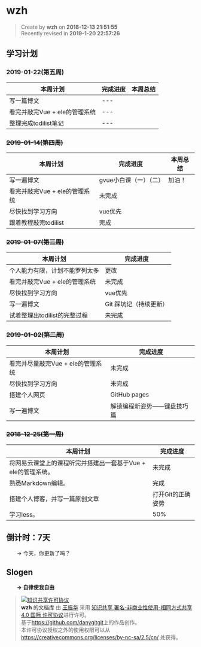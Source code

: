 wzh
===

> Create by **wzh** on **2018-12-13 21:51:55**  
> Recently revised in **2019-1-20 22:57:26**

## 学习计划

### 2019-01-22(第五周)

| 本周计划                      | 完成进度 | 本周总结 |
| ----------------------------- | -------- | -------- |
| 写一篇博文                    | ---      |
| 看完并敲完Vue + ele的管理系统 | ---      |
| 整理完成todilist笔记          | ---      |

### ~~2019-01-14(第四周)~~

| 本周计划                      | 完成进度               | 本周总结 |
| ----------------------------- | ---------------------- | -------- |
| 写一遍博文                    | gvue小白课（一）（二） |加油！
| 看完并敲完Vue + ele的管理系统 | 未完成                 |
| 尽快找到学习方向              | vue优先                |
| 跟着教程敲完todilist          | 完成                   |

### ~~2019-01-07(第三周)~~

| 本周计划                       | 完成进度               |
| ------------------------------ | ---------------------- |
| 个人能力有限，计划不能罗列太多 | 更改                   |
| 看完并敲完Vue + ele的管理系统  | 未完成                 |
| 尽快找到学习方向               | vue优先                |
| 写一遍博文                     | Git 踩坑记（持续更新） |
| 试着整理出todilist的完整过程   | 未完成                 |

### ~~2019-01-02(第二周)~~
| 本周计划                          | 完成进度                     |
| --------------------------------- | ---------------------------- |
| 看完并尽量敲完Vue + ele的管理系统 | 未完成                       |
| 尽快找到学习方向                  | 未完成                       |
| 搭建个人网页                      | GitHub pages                 |
| 写一遍博文                        | 解锁编程新姿势——键盘技巧篇 |

### ~~2018-12-25(第一周)~~
| 本周计划                                                      | 完成进度          |
| ------------------------------------------------------------- | ----------------- |
| 将网易云课堂上的课程听完并搭建出一套基于Vue + ele的管理系统。 | 未完成            |
| 熟悉Markdown编辑。                                            | 完成              |
| 搭建个人博客，并写一篇原创文章                                | 打开Git的正确姿势 |
| 学习less。                                                    | 50%               |

## 倒计时：7天

&emsp;&emsp;-> 今天，你更新了吗？

## Slogen

&emsp;&emsp;**-> 自律使我自由**

> <a rel="license" href="http://creativecommons.org/licenses/by-nc-sa/4.0/"><img alt="知识共享许可协议" style="border-width:0" src="https://i.creativecommons.org/l/by-nc-sa/4.0/88x31.png" /></a><br /><a xmlns:dct="http://purl.org/dc/terms/" property="dct:title">**wzh** 的文档库</a> 由 <a xmlns:cc="http://creativecommons.org/ns#" href="wzh" property="cc:attributionName" rel="cc:attributionURL">王振华</a> 采用 <a rel="license" href="http://creativecommons.org/licenses/by-nc-sa/4.0/">知识共享 署名-非商业性使用-相同方式共享 4.0 国际 许可协议</a>进行许可。<br />基于<a xmlns:dct="http://purl.org/dc/terms/" href="https://github.com/danygitgit" rel="dct:source">https://github.com/danygitgit</a>上的作品创作。<br />本许可协议授权之外的使用权限可以从 <a xmlns:cc="http://creativecommons.org/ns#" href="https://creativecommons.org/licenses/by-nc-sa/2.5/cn/" rel="cc:morePermissions">https://creativecommons.org/licenses/by-nc-sa/2.5/cn/</a> 处获得。